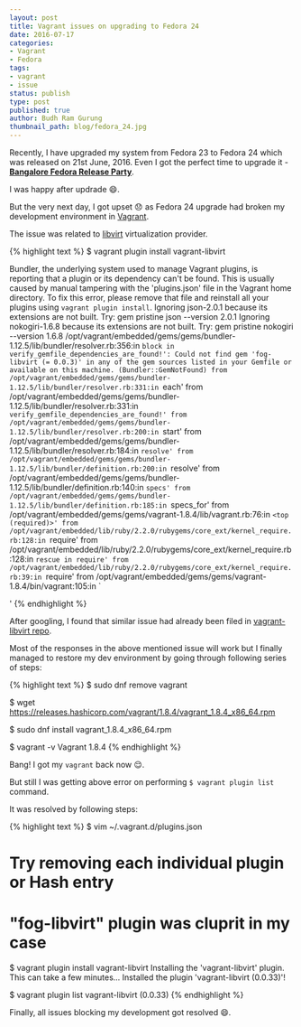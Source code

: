 ```yaml
---
layout: post
title: Vagrant issues on upgrading to Fedora 24
date: 2016-07-17
categories:
- Vagrant
- Fedora
tags:
- vagrant
- issue
status: publish
type: post
published: true
author: Budh Ram Gurung
thumbnail_path: blog/fedora_24.jpg
---
```


Recently, I have upgraded my system from Fedora 23 to Fedora 24 which was released on 21st June, 2016.
Even I got the perfect time to upgrade it - [**Bangalore Fedora Release Party**](https://fedoraproject.org/wiki/Release_Party_F24_Bangalore_India).

I was happy after updrade :smile:.

But the very next day, I got upset :disappointed: as Fedora 24 upgrade had broken my development environment in
[Vagrant](https://www.vagrantup.com/).

The issue was related to [libvirt](http://libvirt.org/) virtualization provider.

{% highlight text %}
$ vagrant plugin install vagrant-libvirt

Bundler, the underlying system used to manage Vagrant plugins,
is reporting that a plugin or its dependency can't be found.
This is usually caused by manual tampering with the 'plugins.json'
file in the Vagrant home directory. To fix this error, please
remove that file and reinstall all your plugins using `vagrant
plugin install`.
Ignoring json-2.0.1 because its extensions are not built.  Try: gem pristine json --version 2.0.1
Ignoring nokogiri-1.6.8 because its extensions are not built.  Try: gem pristine nokogiri --version 1.6.8
/opt/vagrant/embedded/gems/gems/bundler-1.12.5/lib/bundler/resolver.rb:356:in `block in verify_gemfile_dependencies_are_found!': Could not find gem 'fog-libvirt (= 0.0.3)' in any of the gem sources listed in your Gemfile or available on this machine. (Bundler::GemNotFound)
  from /opt/vagrant/embedded/gems/gems/bundler-1.12.5/lib/bundler/resolver.rb:331:in `each'
  from /opt/vagrant/embedded/gems/gems/bundler-1.12.5/lib/bundler/resolver.rb:331:in `verify_gemfile_dependencies_are_found!'
  from /opt/vagrant/embedded/gems/gems/bundler-1.12.5/lib/bundler/resolver.rb:200:in `start'
  from /opt/vagrant/embedded/gems/gems/bundler-1.12.5/lib/bundler/resolver.rb:184:in `resolve'
  from /opt/vagrant/embedded/gems/gems/bundler-1.12.5/lib/bundler/definition.rb:200:in `resolve'
  from /opt/vagrant/embedded/gems/gems/bundler-1.12.5/lib/bundler/definition.rb:140:in `specs'
  from /opt/vagrant/embedded/gems/gems/bundler-1.12.5/lib/bundler/definition.rb:185:in `specs_for'
  from /opt/vagrant/embedded/gems/gems/vagrant-1.8.4/lib/vagrant.rb:76:in `<top (required)>'
  from /opt/vagrant/embedded/lib/ruby/2.2.0/rubygems/core_ext/kernel_require.rb:128:in `require'
  from /opt/vagrant/embedded/lib/ruby/2.2.0/rubygems/core_ext/kernel_require.rb:128:in `rescue in require'
  from /opt/vagrant/embedded/lib/ruby/2.2.0/rubygems/core_ext/kernel_require.rb:39:in `require'
  from /opt/vagrant/embedded/gems/gems/vagrant-1.8.4/bin/vagrant:105:in `<main>'
{% endhighlight %}

After googling, I found that similar issue had already been filed in [vagrant-libvirt repo](https://github.com/vagrant-libvirt/vagrant-libvirt/issues/618).

Most of the responses in the above mentioned issue will work but I finally managed to restore my dev environment by
going through following series of steps:

{% highlight text %}
$ sudo dnf remove vagrant

$ wget https://releases.hashicorp.com/vagrant/1.8.4/vagrant_1.8.4_x86_64.rpm

$ sudo dnf install vagrant_1.8.4_x86_64.rpm

$ vagrant -v
Vagrant 1.8.4
{% endhighlight %}

Bang! I got my `vagrant` back now :relieved:.

But still I was getting above error on performing `$ vagrant plugin list` command.

It was resolved by following steps:

{% highlight text %}
$ vim ~/.vagrant.d/plugins.json
# Try removing each individual plugin or Hash entry
# "fog-libvirt" plugin was cluprit in my case

$ vagrant plugin install vagrant-libvirt
Installing the 'vagrant-libvirt' plugin. This can take a few minutes...
Installed the plugin 'vagrant-libvirt (0.0.33)'!

$ vagrant plugin list
vagrant-libvirt (0.0.33)
{% endhighlight %}

Finally, all issues blocking my development got resolved :smile:.
